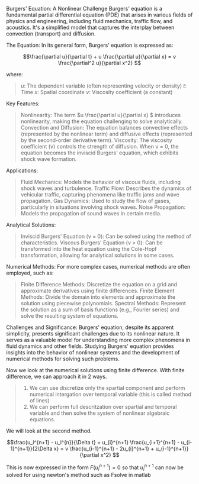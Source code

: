 Burgers' Equation: A Nonlinear Challenge
Burgers' equation is a fundamental partial differential equation (PDE) that arises in various fields of physics and engineering, including fluid mechanics, traffic flow, and acoustics. It's a simplified model that captures the interplay between convection (transport) and diffusion. 


The Equation:
In its general form, Burgers' equation is expressed as:

$$\frac{\partial u}{\partial t} + u \frac{\partial u}{\partial x} = ν \frac{\partial^2 u}{\partial x^2} $$

where:
> $u$: The dependent variable (often representing velocity or density) 
> $t$: Time 
> $x$: Spatial coordinate 
> $\nu$: Viscosity coefficient (a constant) 

Key Features:
> Nonlinearity: The term $u \frac{\partial u}{\partial x} $ introduces nonlinearity, making the equation challenging to solve analytically. 
> Convection and Diffusion: The equation balances convective effects (represented by the nonlinear term) and diffusive effects (represented by the second-order derivative term). 
> Viscosity: The viscosity coefficient (ν) controls the strength of diffusion. When ν = 0, the equation becomes the inviscid Burgers' equation, which exhibits shock wave formation. 

Applications:
>  Fluid Mechanics: Models the behavior of viscous fluids, including shock waves and turbulence. 
>  Traffic Flow: Describes the dynamics of vehicular traffic, capturing phenomena like traffic jams and wave propagation. 
>  Gas Dynamics: Used to study the flow of gases, particularly in situations involving shock waves. 
>  Noise Propagation: Models the propagation of sound waves in certain media.

Analytical Solutions:
>   Inviscid Burgers' Equation (ν = 0): Can be solved using the method of characteristics. 
>   Viscous Burgers' Equation (ν > 0): Can be transformed into the heat equation using the Cole-Hopf transformation, allowing for analytical solutions in some cases.

Numerical Methods:
For more complex cases, numerical methods are often employed, such as:
>   Finite Difference Methods: Discretize the equation on a grid and approximate derivatives using finite differences.
>   Finite Element Methods: Divide the domain into elements and approximate the solution using piecewise polynomials.
>   Spectral Methods: Represent the solution as a sum of basis functions (e.g., Fourier series) and solve the resulting system of equations. 

Challenges and Significance:
  Burgers' equation, despite its apparent simplicity, presents significant challenges due to its nonlinear nature. It serves as a valuable model for understanding more complex phenomena in fluid dynamics and other fields. Studying Burgers' equation provides insights into the behavior of nonlinear systems and the development of numerical methods for solving such problems.

Now we look at the numerical solutions using finite difference.
With finite difference, we can approach it in 2 ways. 
> 1. We can use discretize only the spartial component and perform numerical intergation over temporal variable (this is called method of lines)
> 2. We can perform full descritzation over spartial and temporal variable and then solve the system of nonlinear algebraic equations. 

We will look at the second method. 

$$\frac{u_i^{n+1} - u_i^{n}}{\Delta t} + u_{i}^{n+1} \frac{u_{i+1}^{n+1} - u_{i-1}^{n+1}}{2\Delta x} = ν \frac{u_{i-1}^{n+1} - 2u_{i}^{n+1} + u_{i-1}^{n+1}}{\partial x^2} $$

This is now expressed in the form $F(u_{i}^{n+1}) = 0$ so that $u_{i}^{n+1}$ can now be solved for using newton's method such as Fsolve in matlab
